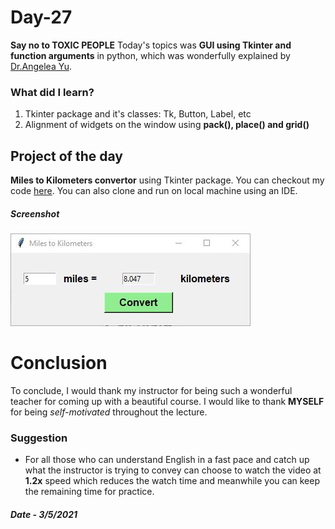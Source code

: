 # Day-27

**Say no to TOXIC PEOPLE**   Today's topics was **GUI using Tkinter and function arguments** in python, which was wonderfully explained by   [Dr.Angelea Yu](https://www.udemy.com/user/4b4368a3-b5c8-4529-aa65-2056ec31f37e/). 

### What did I learn?

1. Tkinter package and it's classes: Tk, Button, Label, etc
2. Alignment of widgets on the window using **pack(), place() and grid()**



## Project of the day

**Miles to Kilometers convertor** using Tkinter package. You can checkout my code [here](MilesToKilometers/main.py). You can also clone and run on local machine using an IDE. 

##### Screenshot

![Miles to KM](images/d27.JPG)



# Conclusion

To conclude, I would thank my instructor for being such a wonderful teacher for coming up with a beautiful course. I would like to thank **MYSELF** for being _self-motivated_ throughout the lecture. 

### Suggestion

- For all those who can understand English in a fast pace and catch up what the instructor is trying to convey can choose to watch the video at **1.2x** speed which reduces the watch time and meanwhile you can keep the remaining time for practice.

##### Date - 3/5/2021